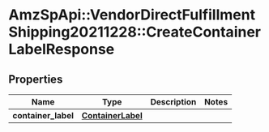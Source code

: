 # AmzSpApi::VendorDirectFulfillmentShipping20211228::CreateContainerLabelResponse

## Properties
Name | Type | Description | Notes
------------ | ------------- | ------------- | -------------
**container_label** | [**ContainerLabel**](ContainerLabel.md) |  | 

